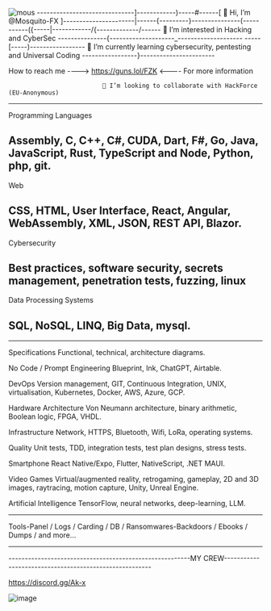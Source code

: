 ![mous](https://github.com/Activiste-FZK/Activiste-FZK/assets/148342202/8cbd35b2-8e01-45f5-b3cc-f1f5907251b6)
------------------------------]------------)-----#------[ 👋 Hi, I’m @Mosquito-FX ]----------------------|------{---------}---------------(-----
------({-----|------\------/{-------------/------ 👀 I’m interested in Hacking and CyberSec ---------------{--------------------_---------------\-----
-----[-----)----------------- 🌱 I’m currently learning cybersecurity, pentesting and Universal Coding -----------------}-----------------------

How to reach me ----> https://guns.lol/FZK <---- For more information
  
                              💞️ I’m looking to collaborate with HackForce (EU-Anonymous)
____
Programming Languages

Assembly, C, C++, C#, CUDA, Dart, F#, Go, Java, JavaScript, Rust, TypeScript and Node, Python, php, git.
--
Web

CSS, HTML, User Interface, React, Angular, WebAssembly, XML, JSON, REST API, Blazor.
--
Cybersecurity

Best practices, software security, secrets management, penetration tests, fuzzing, linux
--
Data Processing Systems

SQL, NoSQL, LINQ, Big Data, mysql.
--
------------------------------------------------------------------------------------------------------------------------

Specifications
Functional, technical, architecture diagrams.

No Code / Prompt Engineering
Blueprint, Ink, ChatGPT, Airtable.

DevOps
Version management, GIT, Continuous Integration, UNIX, virtualisation, Kubernetes, Docker, AWS, Azure, GCP.

Hardware Architecture
Von Neumann architecture, binary arithmetic, Boolean logic, FPGA, VHDL.

Infrastructure
Network, HTTPS, Bluetooth, Wifi, LoRa, operating systems.

Quality
Unit tests, TDD, integration tests, test plan designs, stress tests.

Smartphone
React Native/Expo, Flutter, NativeScript, .NET MAUI.

Video Games
Virtual/augmented reality, retrogaming, gameplay, 2D and 3D images, raytracing, motion capture, Unity, Unreal Engine.

Artificial Intelligence
TensorFlow, neural networks, deep-learning, LLM.
____
Tools-Panel / Logs / Carding / DB / Ransomwares-Backdoors / Ebooks / Dumps / and more...
____

--------------------------------------------------------MY CREW-------------------------------------------------------

https://discord.gg/Ak-x

![image](https://github.com/Mosquito-Fx/Activiste-FZK/assets/148342202/412a40ba-23be-4d33-be02-b28c70b4faa4)
